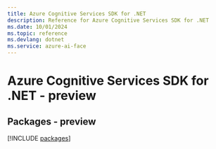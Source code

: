 ```yaml
---
title: Azure Cognitive Services SDK for .NET
description: Reference for Azure Cognitive Services SDK for .NET
ms.date: 10/01/2024
ms.topic: reference
ms.devlang: dotnet
ms.service: azure-ai-face
---
```

# Azure Cognitive Services SDK for .NET - preview
## Packages - preview
[!INCLUDE [packages](cognitive-services-index.md)]